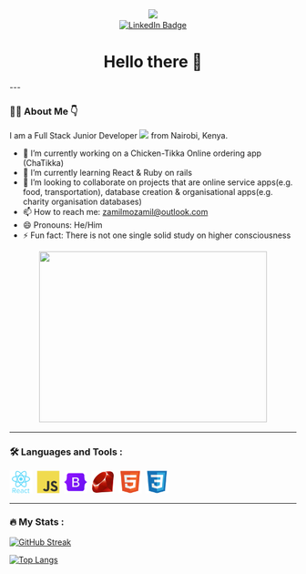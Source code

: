 <div id="header" align="center">
  <img src="https://media0.giphy.com/media/du3J3cXyzhj75IOgvA/200.webp?cid=ecf05e47p39dt9vf7cavc3c0qs108kitlwemyvdyuzdthvx6&rid=200.webp&ct=g" width="150"/>
</div>

<div id="badges" align="center">
  <a href="https://www.linkedin.com/in/zamil-mozamil-7523aa1b6?lipi=urn%3Ali%3Apage%3Ad_flagship3_profile_view_base_contact_details%3BJ9cTJGCnSma7uxS6NHqGJA%3D%3D">
    <img src="https://img.shields.io/badge/LinkedIn-blue?style=for-the-badge&logo=linkedin&logoColor=white" alt="LinkedIn Badge"/>
  </a>
</div>

<div id="welcome_msg" align="center">
 <h1> Hello there 👋 </h1>
<!--  <h3> Welcome to my GitHub profile </h3> -->
</div>
---

### :man_technologist: About Me :point_down:

I am a Full Stack Junior Developer <img src="https://media.giphy.com/media/WUlplcMpOCEmTGBtBW/giphy.gif" width="30"> from Nairobi, Kenya.

- 🔭 I’m currently working on a Chicken-Tikka Online ordering app (ChaTikka)
- 🌱 I’m currently learning React & Ruby on rails
- 👯 I’m looking to collaborate on projects that are online service apps(e.g. food, transportation), database creation & organisational apps(e.g. charity organisation databases)
- 📫 How to reach me: zamilmozamil@outlook.com
- 😄 Pronouns: He/Him
- ⚡ Fun fact: There is not one single solid study on higher consciousness


<div align="center">
  <img src="https://media0.giphy.com/media/xT0Gqn9yuw8hnPGn5K/giphy.gif?cid=ecf05e479rmmfaiwq9y1y02eb69fesgpji1v0e0qg8x8fo5y&rid=giphy.gif&ct=g" width="400" height="300"/>
</div>

---
  
### :hammer_and_wrench: Languages and Tools :

  <div>
      <img src="https://github.com/devicons/devicon/blob/master/icons/react/react-original-wordmark.svg" title="React" alt="React" width="40"                 height="40"/>&nbsp;
      <img src="https://github.com/devicons/devicon/blob/master/icons/javascript/javascript-original.svg" title="JavaScript" alt="JavaScript" width="40"       height="40"/>&nbsp;
      <img src="https://github.com/devicons/devicon/blob/master/icons/bootstrap/bootstrap-original.svg" title="Bootstrap" alt="Bootstrap" width="40"           height="40"/>&nbsp;
      <img src="https://github.com/devicons/devicon/blob/master/icons/ruby/ruby-original.svg" title="Ruby" alt="Ruby" width="40" height="40"/>&nbsp;
      <img src="https://github.com/devicons/devicon/blob/master/icons/html5/html5-original.svg" title="HTML5" alt="HTML5" width="40" height="40"/>&nbsp;
      <img src="https://github.com/devicons/devicon/blob/master/icons/css3/css3-original.svg" title="CSS3" alt="CSS£" width="40" height="40"/>&nbsp;
  </div>
  
  ---

### :fire: My Stats :

[![GitHub Streak](http://github-readme-streak-stats.herokuapp.com?user=zaiky09&theme=github-light&hide_border=true)](https://git.io/streak-stats)

[![Top Langs](https://github-readme-stats.vercel.app/api/top-langs/?username=zaiky09&layout=compact&theme=vision-friendly-light)](https://github.com/anuraghazra/github-readme-stats)

